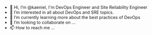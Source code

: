- 👋 Hi, I’m @kaeniel, I'm DevOps Engineer and Site Reliability Engineer
- 👀 I’m interested in all about DevOps and SRE topics.
- 🌱 I’m currently learning more about the best practices of DevOps
- 💞️ I’m looking to collaborate on ...
- 📫 How to reach me ...

<!---
kaeniel/kaeniel is a ✨ special ✨ repository because its `README.md` (this file) appears on your GitHub profile.
You can click the Preview link to take a look at your changes.
--->
